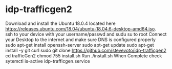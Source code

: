# idp-trafficgen2
       
Download and install the Ubuntu 18.0.4 located here https://releases.ubuntu.com/18.04/ubuntu-18.04.6-desktop-amd64.iso.  
ssh to your device with your username/passwd and sudu su to root
Connect your Desktop to the internet and make sure DNS is configured properly
sudo apt-get install openssh-server
sudo apt-get update
sudo apt-get install -y git curl
sudo git clone https://github.com/stevevoto/idp-trafficgen2
cd trafficGen2
chmod 755 install.sh 
Run ./install.sh
When Complete check sytemctl is-active idp-trafficgen.service
